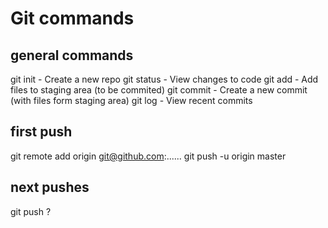 # Git commands

## general commands
git init - Create a new repo
git status - View changes to code
git add - Add files to staging area (to be commited)
git commit - Create a new commit (with files form staging area)
git log - View recent commits

## first push
git remote add origin git@github.com:......
git push -u origin master

## next pushes
git push ?